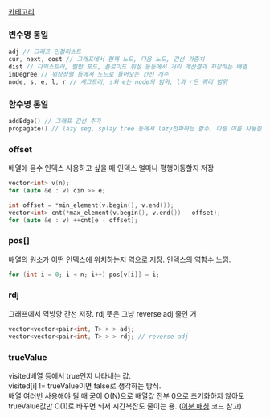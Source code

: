 [카테고리](/README.md)
### 변수명 통일
```cpp
adj // 그래프 인접리스트
cur, next, cost // 그래프에서 현재 노드, 다음 노드, 간선 가중치
dist // 다익스트라, 벨만 포드, 플로이드 워셜 등등에서 거리 계산결과 저장하는 배열
inDegree // 위상정렬 등에서 노드로 들어오는 간선 개수
node, s, e, l, r // 세그트리, s와 e는 node의 범위, l과 r은 쿼리 범위
```

### 함수명 통일
```cpp
addEdge() // 그래프 간선 추가
propagate() // lazy seg, splay tree 등에서 lazy전파하는 함수. 다른 이름 사용한 코드 좀 있어서 수정해야 됨.
```

### offset
배열에 음수 인덱스 사용하고 싶을 때 인덱스 얼마나 평행이동할지 저장
```cpp
vector<int> v(n);
for (auto &e : v) cin >> e;

int offset = *min_element(v.begin(), v.end());
vector<int> cnt(*max_element(v.begin(), v.end()) - offset);
for (auto &e : v) ++cnt[e - offset];
```

### pos[]
배열의 원소가 어떤 인덱스에 위치하는지 역으로 저장. 인덱스의 역함수 느낌.   
```cpp
for (int i = 0; i < n; i++) pos[v[i]] = i;
```

### rdj
그래프에서 역방향 간선 저장. rdj 뜻은 그냥 reverse adj 줄인 거
```cpp
vector<vector<pair<int, T> > > adj;
vector<vector<pair<int, T> > > rdj; // reverse adj
```

### trueValue
visited배열 등에서 true인지 나타내는 값.   
visited[i] != trueValue이면 false로 생각하는 방식.   
배열 여러번 사용해야 될 때 굳이 O(N)으로 배열값 전부 0으로 초기화하지 않아도 trueValue값만 O(1)로 바꾸면 되서 시간복잡도 줄이는 용. ([이분 매칭](/그래프%20이론/네트워크%20플로우/Bipartite%20Matching.md) 코드 참고)

